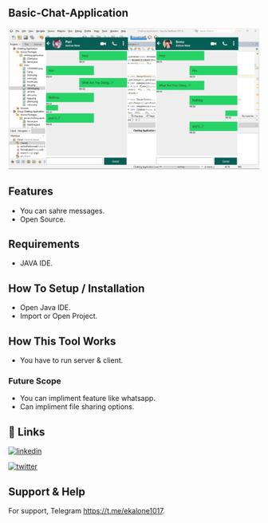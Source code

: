 
## Basic-Chat-Application

 ![Logo](https://raw.githubusercontent.com/pkiran1017/Basic-Chat-Application/main/Chat%20App.jpg)

## Features

- You can sahre messages.
- Open Source.

## Requirements
- JAVA IDE.

## How To Setup / Installation

- Open Java IDE.
- Import or Open Project.

## How This Tool Works
- You have to run server & client.

### Future Scope

- You can impliment feature like whatsapp.
- Can impliment file sharing options.

## 🔗 Links
[![linkedin](https://img.shields.io/badge/linkedin-0A66C2?style=for-the-badge&logo=linkedin&logoColor=white)](https://www.linkedin.com/in/pkiran101714)

[![twitter](https://img.shields.io/badge/twitter-1DA1F2?style=for-the-badge&logo=twitter&logoColor=white)](https://twitter.com/Pkiran101714)


## Support & Help

For support, Telegram https://t.me/ekalone1017.
